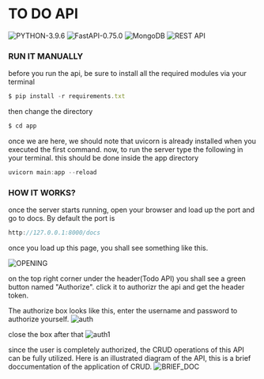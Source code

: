 # TO DO API
![PYTHON-3.9.6](https://img.shields.io/badge/PYTHON-3.9.6-blue)
![FastAPI-0.75.0](https://img.shields.io/badge/FastAPI-0.75.0-brightgreen)
![MongoDB](https://img.shields.io/badge/MongoDB-orange)
![REST API](https://img.shields.io/badge/RESTful-API-yellow)


### RUN IT MANUALLY
before you run the api, be sure to install all the required modules via your terminal

```jsx
$ pip install -r requirements.txt
```

then change the directory

```jsx
$ cd app
```

once we are here, we should note that uvicorn is already installed when you executed the first command.
now, to run the server type the following in your terminal. this should be done inside the app directory

```jsx
uvicorn main:app --reload
```
### HOW IT WORKS?

once the server starts running, open your browser and load up the port and go to docs. By default the port is

```jsx
http://127.0.0.1:8000/docs
```
once you load up this page, you shall see something like this.

![OPENING](https://lh3.googleusercontent.com/uQ77nriPIWOIS84B3bjqSbH1rcHwhzMO12QPyRICw1o8Olf0TahN_vQfaNUdeS6x_DxDQHPTabXy2BjEE046UHBQY8XpSLaccCCwKpNTV5YOVZURCCRVL1cFAalNsLoN7UHzCvGrGQ=w2400)

on the top right corner under the header(Todo API) you shall see a green button named "Authorize". click it to authorizr the api and get the header token.

The authorize box looks like this, enter the username and password to authorize yourself.
![auth](https://lh3.googleusercontent.com/dUL1X73LIFzU7Orl4rF68C5Sl8CuUyns4ydr5KshYZ9eDPrjQC2KI87lx1CvjIsLNCDWnl4ke_7VQDs7CHL6BVlpPBsj-XBDSeo066hIk8k0va9Fe-fLjCDlhZQYZfLLeQFS1i6dCQ=w2400)

close the box after that
![auth1](https://lh3.googleusercontent.com/TgsYmvpEQXmUcTr7OV-_CiZpfn-SvSIcqJDAczd0LUjwnRLiH9askP7ESbwabNKe-M97I4GF2pPcl4YecvP5UQrxAnWbm5crhyQ6q8UQwukJQUWWVp-n0cA-1uBbek2qsK6a7KxYDA=w2400)

since the user is completely authorized, the CRUD operations of this API can be fully utilized.
Here is an illustrated diagram of the API, this is a brief doccumentation of the application of CRUD.
![BRIEF_DOC](https://lh3.googleusercontent.com/W3MedwQjFlbqJ4btCyszsIRzs6iyGUCEJHnXy6fsISm9Jz6zp_bpN96yrCb-G2ToJxuM0cI_xvG85mlW1zyZg0LI3qYNxw8Nw1BN08vPukYgoLrjD3sylKBWYAilrMgPZLQ6wrqo1g=w2400)
